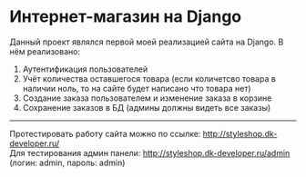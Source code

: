 # Интернет-магазин на Django

Данный проект являлся первой моей реализацией сайта на Django. В нём реализовано:
1. Аутентификация пользователей
2. Учёт количества оставшегося товара (если количетсво товара в наличии ноль, то на сайте будет написано что товара нет)
3. Создание заказа пользователем и изменение заказа в корзине
4. Сохранение заказов в БД (админы должны видеть все заказы)
***
Протестировать работу сайта можно по ссылке: http://styleshop.dk-developer.ru/ <br/>
Для тестирования админ панели: http://styleshop.dk-developer.ru/admin (логин: admin, пароль: admin)
